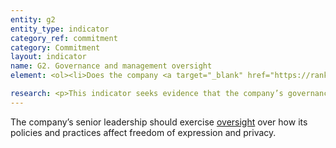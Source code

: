 ```yaml
---
entity: g2
entity_type: indicator
category_ref: commitment
category: Commitment
layout: indicator
name: G2. Governance and management oversight
element: <ol><li>Does the company <a target="_blank" href="https://rankingdigitalrights.org/2018-indicators/#clearlydisclose">clearly disclose</a> that the <a target="_blank" href="https://rankingdigitalrights.org/2018-indicators/#boardofdirectors&gt;board of directors">board of directors</a> exercises formal oversight over how company practices affect freedom of expression and privacy?</li><li>Does the company <a target="_blank" href="https://rankingdigitalrights.org/2018-indicators/#clearlydisclose">clearly disclose</a> that an <a target="_blank" href="https://rankingdigitalrights.org/2018-indicators/#executiveleveloversight">executive-level</a> committee, <a target="_blank" href="https://rankingdigitalrights.org/2018-indicators/#team">team</a><b>, </b><a target="_blank" href="https://rankingdigitalrights.org/2018-indicators/#team">program </a>or<a target="_blank" href="https://rankingdigitalrights.org/2018-indicators/#officer"> officer</a> oversees how company practices affect freedom of expression and privacy?</li><li>Does the company <a target="_blank" href="https://rankingdigitalrights.org/2018-indicators/#clearlydisclose">clearly disclose</a> that a <a target="_blank" href="https://rankingdigitalrights.org/2018-indicators/#management">management-level</a> committee, <a target="_blank" href="https://rankingdigitalrights.org/2018-indicators/#team">team</a>, <a target="_blank" href="https://rankingdigitalrights.org/2018-indicators/#team">program</a> or <a target="_blank" href="https://rankingdigitalrights.org/2018-indicators/#officer">officer </a>oversees how company practices affect freedom of expression and privacy?</li></ol>

research: <p>This indicator seeks evidence that the company’s governance and internal management structures include consideration of freedom of expression and privacy. Decisions made by executives and managers of ICT companies significantly affect people’s ability to experience freedom of expression and privacy. We expect these decision-making processes, and the chain of responsibility within the company, to explicitly consider these human rights.</p><p>To receive full credit for this indicator, companies need to clearly disclose that there is clear oversight over both freedom of expression and privacy issues at each governance level (board, executive, managerial). At the board of directors level, oversight could be carried out explicitly by a board committee, or the company may provide another public explanation of how the board exercises oversight of freedom of expression and privacy. Below board-level, oversight may be carried out by a company unit or individual that reports to the executive or managerial level. The committee, program, team, officer, etc. should specifically identify freedom of expression and privacy in its description of responsibilities.</p><p><b>Potential sources:</b></p><ul><li>List of board of directors</li><li>Company governance documents</li><li>Company sustainability report</li><li>Company organizational chart</li><li>Company human rights policy</li><li>Global Network Initiative documents (if company is a member)</li><li>Telecommunications Industry Dialogue documents (if the company is a member)</li></ul>
---
```

<p>The company’s senior leadership should exercise <a target="_blank" href="https://rankingdigitalrights.org/2018-indicators/#oversight">oversight</a> over how its policies and practices affect freedom of expression and privacy.</p>